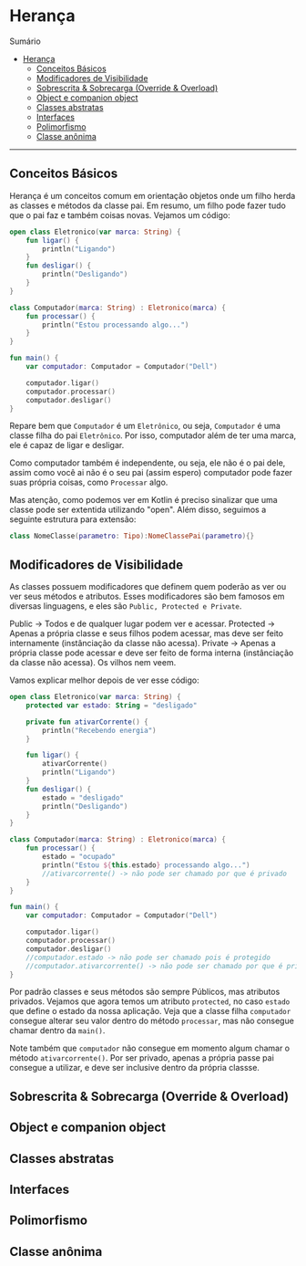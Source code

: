 # Herança

Sumário

- [Herança](#herança)
  - [Conceitos Básicos](#conceitos-básicos)
  - [Modificadores de Visibilidade](#modificadores-de-visibilidade)
  - [Sobrescrita \& Sobrecarga (Override \& Overload)](#sobrescrita--sobrecarga-override--overload)
  - [Object e companion object](#object-e-companion-object)
  - [Classes abstratas](#classes-abstratas)
  - [Interfaces](#interfaces)
  - [Polimorfismo](#polimorfismo)
  - [Classe anônima](#classe-anônima)

---

## Conceitos Básicos

Herança é um conceitos comum em orientação objetos onde um filho herda as classes e métodos da classe pai. Em resumo, um filho pode fazer tudo que o pai faz e também coisas novas. Vejamos um código:

```kotlin
open class Eletronico(var marca: String) {
    fun ligar() {
        println("Ligando")
    }
    fun desligar() {
        println("Desligando")
    }
}

class Computador(marca: String) : Eletronico(marca) {
    fun processar() {
        println("Estou processando algo...")
    }
}

fun main() {
    var computador: Computador = Computador("Dell")

    computador.ligar()
    computador.processar()
    computador.desligar()
}
```

Repare bem que `Computador` é um `Eletrônico`, ou seja, `Computador` é uma classe filha do pai `Eletrônico`. Por isso, computador além de ter uma marca, ele é capaz de ligar e desligar.

Como computador também é independente, ou seja, ele não é o pai dele, assim como você ai não é o seu pai (assim espero) computador pode fazer suas própria coisas, como `Processar` algo.

Mas atenção, como podemos ver em Kotlin é preciso sinalizar que uma classe pode ser extentida utilizando "open". Além disso, seguimos a seguinte estrutura para extensão:

```kotlin
class NomeClasse(parametro: Tipo):NomeClassePai(parametro){}
```

## Modificadores de Visibilidade
As classes possuem modificadores que definem quem poderão as ver ou ver seus métodos e atributos. Esses modificadores são bem famosos em diversas linguagens, e eles são `Public, Protected e Private`.

Public -> Todos e de qualquer lugar podem ver e acessar.
Protected -> Apenas a própria classe e seus filhos podem acessar, mas deve ser feito internamente (instânciação da classe não acessa).
Private -> Apenas a própria classe pode acessar e deve ser feito de forma interna (instânciação da classe  não acessa). Os vilhos nem veem.

Vamos explicar melhor depois de ver esse código:
```kotlin
open class Eletronico(var marca: String) {
    protected var estado: String = "desligado"

    private fun ativarCorrente() {
        println("Recebendo energia")
    }

    fun ligar() {
        ativarCorrente()
        println("Ligando")
    }
    fun desligar() {
        estado = "desligado"
        println("Desligando")
    }
}

class Computador(marca: String) : Eletronico(marca) {
    fun processar() {
        estado = "ocupado"
        println("Estou ${this.estado} processando algo...")
        //ativarcorrente() -> não pode ser chamado por que é privado
    }
}

fun main() {
    var computador: Computador = Computador("Dell")

    computador.ligar()
    computador.processar()
    computador.desligar()
    //computador.estado -> não pode ser chamado pois é protegido
    //computador.ativarcorrente() -> não pode ser chamado por que é privado
}
```

Por padrão classes e seus métodos são sempre Públicos, mas atributos privados. Vejamos que agora temos um atributo `protected`, no caso `estado` que define o estado da nossa aplicação. Veja que a classe filha `computador` consegue alterar seu valor dentro do método `processar`, mas não consegue chamar dentro da `main()`.

Note também que `computador` não consegue em momento algum chamar o método `ativarcorrente()`. Por ser privado, apenas a própria passe pai consegue a utilizar, e deve ser inclusive dentro da própria classse. 

## Sobrescrita & Sobrecarga (Override & Overload)

## Object e companion object

## Classes abstratas

## Interfaces

## Polimorfismo

## Classe anônima
